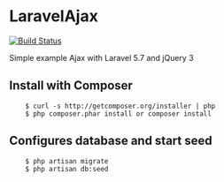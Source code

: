 # LaravelAjax

[![Build Status](https://travis-ci.org/Tony133/LaravelAjax.svg?branch=master)](https://travis-ci.org/Tony133/LaravelAjax)

Simple example Ajax with Laravel 5.7 and jQuery 3

## Install with Composer

```
    $ curl -s http://getcomposer.org/installer | php
    $ php composer.phar install or composer install
```

## Configures database and start seed

```
    $ php artisan migrate
    $ php artisan db:seed
```

